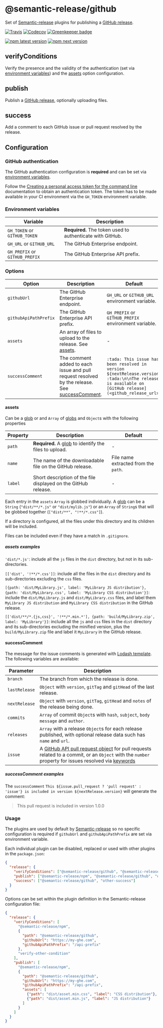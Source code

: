 # @semantic-release/github

Set of [Semantic-release](https://github.com/semantic-release/semantic-release) plugins for publishing a
[GitHub release](https://help.github.com/articles/about-releases).

[![Travis](https://img.shields.io/travis/semantic-release/github.svg)](https://travis-ci.org/semantic-release/github)
[![Codecov](https://img.shields.io/codecov/c/github/semantic-release/github.svg)](https://codecov.io/gh/semantic-release/github)
[![Greenkeeper badge](https://badges.greenkeeper.io/semantic-release/github.svg)](https://greenkeeper.io/)

[![npm latest version](https://img.shields.io/npm/v/@semantic-release/github/latest.svg)](https://www.npmjs.com/package/@semantic-release/github)
[![npm next version](https://img.shields.io/npm/v/@semantic-release/github/next.svg)](https://www.npmjs.com/package/@semantic-release/github)

## verifyConditions

Verify the presence and the validity of the authentication (set via [environment variables](#environment-variables)) and
the [assets](#assets) option configuration.

## publish

Publish a [GitHub release](https://help.github.com/articles/about-releases), optionally uploading files.

## success

Add a comment to each GitHub issue or pull request resolved by the release.

## Configuration

### GitHub authentication

The GitHub authentication configuration is **required** and can be set via
[environment variables](#environment-variables).

Follow the [Creating a personal access token for the command line](https://help.github.com/articles/creating-a-personal-access-token-for-the-command-line) documentation to obtain an authentication token. The token has to be made available in your CI environment via the `GH_TOKEN` environment variable.

### Environment variables

| Variable                       | Description                                               |
| ------------------------------ | --------------------------------------------------------- |
| `GH_TOKEN` or `GITHUB_TOKEN`   | **Required.** The token used to authenticate with GitHub. |
| `GH_URL` or `GITHUB_URL`       | The GitHub Enterprise endpoint.                           |
| `GH_PREFIX` or `GITHUB_PREFIX` | The GitHub Enterprise API prefix.                         |

### Options

| Option                | Description                                                                                                      | Default                                                                                                                                              |
|-----------------------|------------------------------------------------------------------------------------------------------------------|------------------------------------------------------------------------------------------------------------------------------------------------------|
| `githubUrl`           | The GitHub Enterprise endpoint.                                                                                  | `GH_URL` or `GITHUB_URL` environment variable.                                                                                                       |
| `githubApiPathPrefix` | The GitHub Enterprise API prefix.                                                                                | `GH_PREFIX` or `GITHUB_PREFIX` environment variable.                                                                                                 |
| `assets`              | An array of files to upload to the release. See [assets](#assets).                                               | -                                                                                                                                                    |
| `successComment`      | The comment added to each issue and pull request resolved by the release. See [successComment](#successcomment). | `:tada: This issue has been resolved in version ${nextRelease.version} :tada:\n\nThe release is available on [GitHub release](<github_release_url>)` |

#### assets

Can be a [glob](https://github.com/isaacs/node-glob#glob-primer) or and `Array` of
[globs](https://github.com/isaacs/node-glob#glob-primer) and `Object`s with the following properties

| Property | Description                                                                                              | Default                              |
| -------- | -------------------------------------------------------------------------------------------------------- | ------------------------------------ |
| `path`   | **Required.** A [glob](https://github.com/isaacs/node-glob#glob-primer) to identify the files to upload. | -                                    |
| `name`   | The name of the downloadable file on the GitHub release.                                                 | File name extracted from the `path`. |
| `label`  | Short description of the file displayed on the GitHub release.                                           | -                                    |

Each entry in the `assets` `Array` is globbed individually. A [glob](https://github.com/isaacs/node-glob#glob-primer)
can be a `String` (`"dist/**/*.js"` or `"dist/mylib.js"`) or an `Array` of `String`s that will be globbed together
(`["dist/**", "!**/*.css"]`).

If a directory is configured, all the files under this directory and its children will be included.

Files can be included even if they have a match in `.gitignore`.

##### assets examples

`'dist/*.js'`: include all the `js` files in the `dist` directory, but not in its sub-directories.

`[['dist', '!**/*.css']]`: include all the files in the `dist` directory and its sub-directories excluding the `css`
files.

`[{path: 'dist/MyLibrary.js', label: 'MyLibrary JS distribution'}, {path: 'dist/MyLibrary.css', label: 'MyLibrary CSS
distribution'}]`: include the `dist/MyLibrary.js` and `dist/MyLibrary.css` files, and label them `MyLibrary JS
distribution` and `MyLibrary CSS distribution` in the GitHub release.

`[['dist/**/*.{js,css}', '!**/*.min.*'], {path: 'build/MyLibrary.zip', label: 'MyLibrary'}]`: include all the `js` and
`css` files in the `dist` directory and its sub-directories excluding the minified version, plus the
`build/MyLibrary.zip` file and label it `MyLibrary` in the GitHub release.

#### successComment

The message for the issue comments is generated with [Lodash template](https://lodash.com/docs#template). The following variables are available:

| Parameter     | Description                                                                                                                                                                                                                                                                   |
|---------------|-------------------------------------------------------------------------------------------------------------------------------------------------------------------------------------------------------------------------------------------------------------------------------|
| `branch`      | The branch from which the release is done.                                                                                                                                                                                                                                    |
| `lastRelease` | `Object` with `version`, `gitTag` and `gitHead` of the last release.                                                                                                                                                                                                          |
| `nextRelease` | `Object` with `version`, `gitTag`, `gitHead` and `notes` of the release being done.                                                                                                                                                                                           |
| `commits`     | `Array` of commit `Object`s with `hash`, `subject`, `body` `message` and `author`.                                                                                                                                                                                            |
| `releases`    | `Array` with a release `Object`s for each release published, with optional release data such has `name` and `url`.                                                                                                                                                            |
| `issue`       | A [GitHub API pull request object](https://developer.github.com/v3/search/#search-issues) for pull requests related to a commit, or an `Object` with the `number` property for issues resolved via [keywords](https://help.github.com/articles/closing-issues-using-keywords) |

##### successComment examples

The `successComment` `This ${issue.pull_request ? 'pull request' : 'issue'} is included in version ${nextRelease.version}` will generate the comment:

> This pull request is included in version 1.0.0

### Usage

The plugins are used by default by [Semantic-release](https://github.com/semantic-release/semantic-release) so no
specific configuration is required if `githubUrl` and `githubApiPathPrefix` are set via environment variable.

Each individual plugin can be disabled, replaced or used with other plugins in the `package.json`:

```json
{
  "release": {
    "verifyConditions": ["@semantic-release/github", "@semantic-release/npm", "verify-other-condition"],
    "publish": ["@semantic-release/npm", "@semantic-release/github", "other-publish"],
    "success": ["@semantic-release/github", "other-success"]
  }
}
```

Options can be set within the plugin definition in the Semantic-release configuration file:

```json
{
  "release": {
    "verifyConditions": [
      "@semantic-release/npm",
      {
        "path": "@semantic-release/github",
        "githubUrl": "https://my-ghe.com",
        "githubApiPathPrefix": "/api-prefix"
      },
      "verify-other-condition"
    ],
    "publish": [
      "@semantic-release/npm",
      {
        "path": "@semantic-release/github",
        "githubUrl": "https://my-ghe.com",
        "githubApiPathPrefix": "/api-prefix",
        "assets": [
          {"path": "dist/asset.min.css", "label": "CSS distribution"},
          {"path": "dist/asset.min.js", "label": "JS distribution"}
        ]
      }
    ]
  }
}
```
